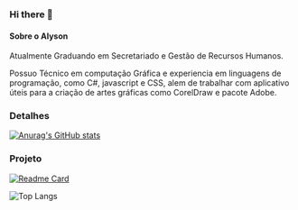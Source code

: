 ### Hi there 👋

#### Sobre o Alyson

Atualmente Graduando em Secretariado e Gestão de Recursos Humanos.

Possuo Técnico em computação Gráfica e experiencia em linguagens de programação, como C#, javascript e CSS, alem de trabalhar com aplicativo úteis para a criação de artes gráficas como CorelDraw e pacote Adobe.

### Detalhes

[![Anurag's GitHub stats](https://github-readme-stats.vercel.app/api?username=AlLp3s&showicons=true&theme=dark)](https://github.com/anuraghazra/github-readme-stats)

### Projeto

[![Readme Card](https://github-readme-stats.vercel.app/api/pin/?username=AlLp3s&repo=Projeto-Jornadadev-EBAC&theme=dark)](https://github.com/anuraghazra/github-readme-stats)

![Top Langs](https://github-readme-stats.vercel.app/api/top-langs/??username=AlLp3s&theme=dark&layout=compact)
